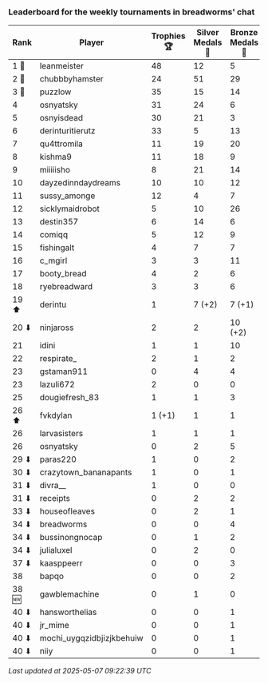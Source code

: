### Leaderboard for the weekly tournaments in breadworms' chat
| Rank | Player | Trophies 🏆 | Silver Medals 🥈 | Bronze Medals 🥉 | Points |
|------|--------|-------------|------------------|------------------|--------|
| 1 🥇 | leanmeister | 48 | 12 | 5 | 158.5 |
| 2 🥈 | chubbbyhamster | 24 | 51 | 29 | 137.5 |
| 3 🥉 | puzzlow | 35 | 15 | 14 | 127.0 |
| 4 | osnyatsky | 31 | 24 | 6 | 120.0 |
| 5 | osnyisdead | 30 | 21 | 3 | 112.5 |
| 6 | derinturitierutz | 33 | 5 | 13 | 110.5 |
| 7 | qu4ttromila | 11 | 19 | 20 | 62.0 |
| 8 | kishma9 | 11 | 18 | 9 | 55.5 |
| 9 | miiiiisho | 8 | 21 | 14 | 52.0 |
| 10 | dayzedinndaydreams | 10 | 10 | 12 | 46.0 |
| 11 | sussy_amonge | 12 | 4 | 7 | 43.5 |
| 12 | sicklymaidrobot | 5 | 10 | 26 | 38.0 |
| 13 | destin357 | 6 | 14 | 6 | 35.0 |
| 14 | comiqq | 5 | 12 | 9 | 31.5 |
| 15 | fishingalt | 4 | 7 | 7 | 22.5 |
| 16 | c_mgirl | 3 | 3 | 11 | 17.5 |
| 17 | booty_bread | 4 | 2 | 6 | 17.0 |
| 18 | ryebreadward | 3 | 3 | 6 | 15.0 |
| 19 ⬆| derintu | 1 | 7 (+2) | 7 (+1) | 13.5 (+2.5) |
| 20 ⬇| ninjaross | 2 | 2 | 10 (+2) | 13.0 (+1.0) |
| 21 | idini | 1 | 1 | 10 | 9.0 |
| 22 | respirate_ | 2 | 1 | 2 | 8.0 |
| 23 | gstaman911 | 0 | 4 | 4 | 6.0 |
| 23 | lazuli672 | 2 | 0 | 0 | 6.0 |
| 25 | dougiefresh_83 | 1 | 1 | 3 | 5.5 |
| 26 ⬆| fvkdylan | 1 (+1) | 1 | 1 | 4.5 (+3.0) |
| 26 | larvasisters | 1 | 1 | 1 | 4.5 |
| 26 | osnyatsky | 0 | 2 | 5 | 4.5 |
| 29 ⬇| paras220 | 1 | 0 | 2 | 4.0 |
| 30 ⬇| crazytown_bananapants | 1 | 0 | 1 | 3.5 |
| 31 ⬇| divra__ | 1 | 0 | 0 | 3.0 |
| 31 ⬇| receipts | 0 | 2 | 2 | 3.0 |
| 33 ⬇| houseofleaves | 0 | 2 | 1 | 2.5 |
| 34 ⬇| breadworms | 0 | 0 | 4 | 2.0 |
| 34 ⬇| bussinongnocap | 0 | 1 | 2 | 2.0 |
| 34 ⬇| julialuxel | 0 | 2 | 0 | 2.0 |
| 37 ⬇| kaasppeerr | 0 | 0 | 3 | 1.5 |
| 38 | bapqo | 0 | 0 | 2 | 1.0 |
| 38 🆕| gawblemachine | 0 | 1 | 0 | 1.0 |
| 40 ⬇| hansworthelias | 0 | 0 | 1 | 0.5 |
| 40 ⬇| jr_mime | 0 | 0 | 1 | 0.5 |
| 40 ⬇| mochi_uygqzidbjizjkbehuiw | 0 | 0 | 1 | 0.5 |
| 40 ⬇| niiy | 0 | 0 | 1 | 0.5 |

_Last updated at 2025-05-07 09:22:39 UTC_